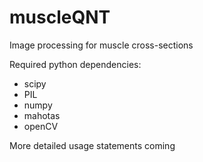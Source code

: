 muscleQNT
=========

Image processing for muscle cross-sections

Required python dependencies:
  - scipy
  - PIL
  - numpy
  - mahotas
  - openCV
  
More detailed usage statements coming
